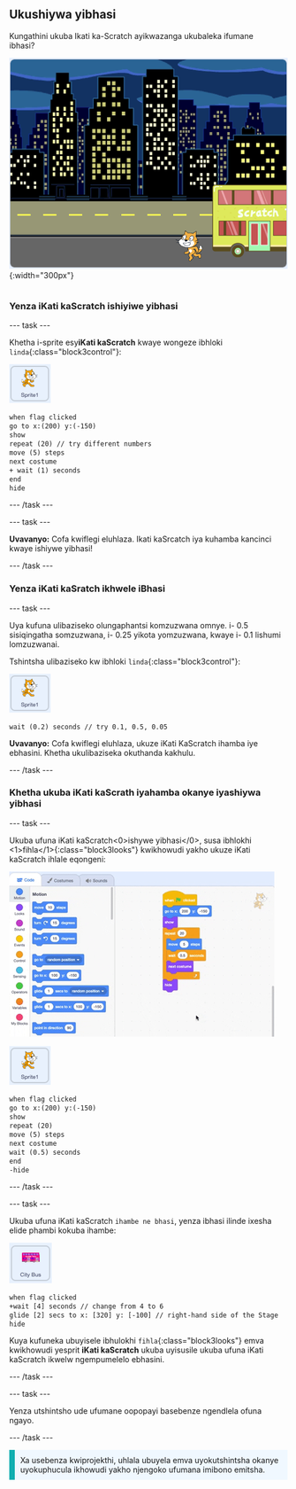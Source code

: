 ## Ukushiywa yibhasi

<div style="display: flex; flex-wrap: wrap">
<div style="flex-basis: 200px; flex-grow: 1; margin-right: 15px;">
Kungathini ukuba Ikati ka-Scratch ayikwazanga ukubaleka ifumane ibhasi?
</div>
<div>

![Ikati kaScratch ishiywa yibhasi.](images/cat-misses-bus.png){:width="300px"}

</div>
</div>

### Yenza iKati kaScratch ishiyiwe yibhasi

--- task ---

Khetha i-sprite esy**iKati kaScratch** kwaye wongeze ibhloki `linda`{:class="block3control"}:

![I-Sprite esiyi Kati KaScratch.](images/scratch-cat-sprite.png)

```blocks3
when flag clicked
go to x:(200) y:(-150) 
show
repeat (20) // try different numbers
move (5) steps 
next costume 
+ wait (1) seconds
end
hide
```
--- /task ---

--- task ---

**Uvavanyo:** Cofa kwiflegi eluhlaza. Ikati kaSrcatch iya kuhamba kancinci kwaye ishiywe yibhasi!

--- /task ---

### Yenza iKati kaSratch ikhwele iBhasi

--- task ---

Uya kufuna ulibaziseko olungaphantsi komzuzwana omnye. i- 0.5 sisiqingatha somzuzwana, i- 0.25 yikota yomzuzwana, kwaye i- 0.1 lishumi lomzuzwanai.

Tshintsha ulibaziseko kw ibhloki `linda`{:class="block3control"}:

![I-Sprite esiyi Kati KaScratch.](images/scratch-cat-sprite.png)

```blocks3
wait (0.2) seconds // try 0.1, 0.5, 0.05
```

**Uvavanyo:** Cofa kwiflegi eluhlaza, ukuze iKati KaScratch ihamba iye ebhasini. Khetha ukulibaziseka okuthanda kakhulu.

--- /task ---

### Khetha ukuba iKati kaScrath iyahamba okanye iyashiywa yibhasi

--- task ---

Ukuba ufuna iKati kaScratch<0>ishywe yibhasi</0>, susa ibhlokhi <1>fihla</1>{:class="block3looks"} kwikhowudi yakho ukuze iKati kaScratch ihlale eqongeni:

![Ukutsala ibhloko 'yokufihla' usisusa kwiskripthi kwindawo yeKhowudi ukuyakusibeka kwiibhloki zemenyu kukususa lo bhloki kwiscript.](images/removing-blocks-at-script-ends.gif)

![I-Sprite esiyi Kati KaScratch.](images/scratch-cat-sprite.png)

```blocks3
when flag clicked
go to x:(200) y:(-150) 
show
repeat (20) 
move (5) steps 
next costume
wait (0.5) seconds 
end
-hide
```
--- /task ---

--- task ---

Ukuba ufuna iKati kaScratch `ihambe ne bhasi`, yenza ibhasi ilinde ixesha elide phambi kokuba ihambe:

![Isi-Sprite esiyiIbhasi yesiXeko.](images/bus-sprite.png)

```blocks3
when flag clicked 
+wait [4] seconds // change from 4 to 6
glide [2] secs to x: [320] y: [-100] // right-hand side of the Stage
hide
```

Kuya kufuneka ubuyisele ibhulokhi `fihla`{:class="block3looks"} emva kwikhowudi yesprit **iKati kaScratch** ukuba uyisusile ukuba ufuna iKati kaScratch ikwelw ngempumelelo ebhasini.

--- /task ---

--- task ---

Yenza utshintsho ude ufumane oopopayi basebenze ngendlela ofuna ngayo.

--- /task ---

<p style="border-left: solid; border-width:10px; border-color: #0faeb0; background-color: aliceblue; padding: 10px;">
Xa usebenza kwiprojekthi, uhlala ubuyela emva uyokutshintsha okanye uyokuphucula ikhowudi yakho njengoko ufumana imibono emitsha. 
</p>



